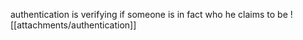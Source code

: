 authentication is verifying if someone is in fact who he claims to be
![[attachments/authentication]]

